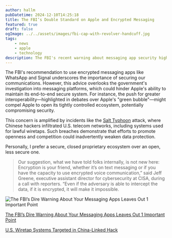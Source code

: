 ```yaml
---
author: hallm
pubDatetime: 2024-12-10T14:25:18
title: The FBI’s Double Standard on Apple and Encrypted Messaging
featured: true
draft: false
ogImage: ../../assets/images/fbi-cap-with-revolver-handcuff.jpg
tags:
    - news
    - apple
    - technology
description: The FBI's recent warning about messaging app security highlights the importance of using end-to-end encryption to protect communications. However, it overlooks critical points about the potential vulnerabilities and lawful access capabilities of these platforms, underscoring the need for users to remain cautious even when using encrypted apps like WhatsApp and Signal.
---
```


The FBI's recommendation to use encrypted messaging apps like WhatsApp and Signal underscores the importance of securing our communications. However, this advice overlooks the government's investigation into messaging platforms, which could hinder Apple's ability to maintain its end-to-end secure system. For instance, the push for greater interoperability—highlighted in debates over Apple's "green bubble"—might compel Apple to open its tightly controlled ecosystem, potentially compromising security.

This concern is amplified by incidents like the [Salt Typhoon](https://www.wsj.com/tech/cybersecurity/u-s-wiretap-systems-targeted-in-china-linked-hack-327fc63b?utm_source=chatgpt.com) attack, where Chinese hackers infiltrated U.S. telecom networks, including systems used for lawful wiretaps. Such breaches demonstrate that efforts to promote openness and competition could inadvertently weaken data protection. 

Personally, I prefer a secure, closed proprietary ecosystem over an open, less secure one.

>Our suggestion, what we have told folks internally, is not new here: Encryption is your friend, whether it’s on text messaging or if you have the capacity to use encrypted voice communication,” said Jeff Greene, executive assistant director for cybersecurity at CISA, during a call with reporters. “Even if the adversary is able to intercept the data, if it is encrypted, it will make it impossible.


![The FBI’s Dire Warning About Your Messaging Apps Leaves Out 1 Important Point](@assets/images/fbi-cap-with-revolver-handcuff.jpg)

[The FBI’s Dire Warning About Your Messaging Apps Leaves Out 1 Important Point](https://www.inc.com/jason-aten/the-fbis-dire-warning-about-your-messaging-apps-leaves-out-1-important-point/91034903)

[U.S. Wiretap Systems Targeted in China-Linked Hack](https://www.wsj.com/tech/cybersecurity/u-s-wiretap-systems-targeted-in-china-linked-hack-327fc63b?utm_source=chatgpt.com)
